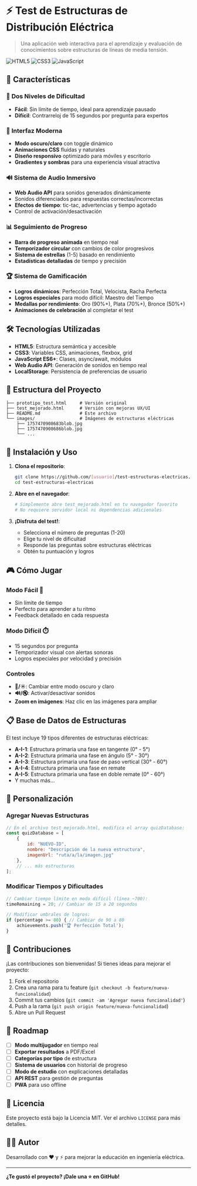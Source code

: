 # ⚡ Test de Estructuras de Distribución Eléctrica

> Una aplicación web interactiva para el aprendizaje y evaluación de conocimientos sobre estructuras de líneas de media tensión.

![HTML5](https://img.shields.io/badge/html5-%23E34F26.svg?style=for-the-badge&logo=html5&logoColor=white)
![CSS3](https://img.shields.io/badge/css3-%231572B6.svg?style=for-the-badge&logo=css3&logoColor=white)
![JavaScript](https://img.shields.io/badge/javascript-%23323330.svg?style=for-the-badge&logo=javascript&logoColor=%23F7DF1E)

## 🚀 Características

### 🎯 **Dos Niveles de Dificultad**
- **Fácil**: Sin límite de tiempo, ideal para aprendizaje pausado
- **Difícil**: Contrarreloj de 15 segundos por pregunta para expertos

### 🎨 **Interfaz Moderna**
- **Modo oscuro/claro** con toggle dinámico
- **Animaciones CSS** fluidas y naturales
- **Diseño responsivo** optimizado para móviles y escritorio
- **Gradientes y sombras** para una experiencia visual atractiva

### 🔊 **Sistema de Audio Inmersivo**
- **Web Audio API** para sonidos generados dinámicamente
- Sonidos diferenciados para respuestas correctas/incorrectas
- **Efectos de tiempo**: tic-tac, advertencias y tiempo agotado
- Control de activación/desactivación

### 📊 **Seguimiento de Progreso**
- **Barra de progreso animada** en tiempo real
- **Temporizador circular** con cambios de color progresivos
- **Sistema de estrellas** (1-5) basado en rendimiento
- **Estadísticas detalladas** de tiempo y precisión

### 🏆 **Sistema de Gamificación**
- **Logros dinámicos**: Perfección Total, Velocista, Racha Perfecta
- **Logros especiales** para modo difícil: Maestro del Tiempo
- **Medallas por rendimiento**: Oro (90%+), Plata (70%+), Bronce (50%+)
- **Animaciones de celebración** al completar el test

## 🛠️ Tecnologías Utilizadas

- **HTML5**: Estructura semántica y accesible
- **CSS3**: Variables CSS, animaciones, flexbox, grid
- **JavaScript ES6+**: Clases, async/await, módulos
- **Web Audio API**: Generación de sonidos en tiempo real
- **LocalStorage**: Persistencia de preferencias de usuario

## 📁 Estructura del Proyecto

```
├── prototipo_test.html     # Versión original
├── test_mejorado.html      # Versión con mejoras UX/UI
├── README.md               # Este archivo
└── images/                 # Imágenes de estructuras eléctricas
    ├── 1757470908683blob.jpg
    ├── 1757470908686blob.jpg
    └── ...
```

## 🚀 Instalación y Uso

1. **Clona el repositorio**:
   ```bash
   git clone https://github.com/[usuario]/test-estructuras-electricas.git
   cd test-estructuras-electricas
   ```

2. **Abre en el navegador**:
   ```bash
   # Simplemente abre test_mejorado.html en tu navegador favorito
   # No requiere servidor local ni dependencias adicionales
   ```

3. **¡Disfruta del test!**:
   - Selecciona el número de preguntas (1-20)
   - Elige tu nivel de dificultad
   - Responde las preguntas sobre estructuras eléctricas
   - Obtén tu puntuación y logros

## 🎮 Cómo Jugar

### Modo Fácil 🎯
- Sin límite de tiempo
- Perfecto para aprender a tu ritmo
- Feedback detallado en cada respuesta

### Modo Difícil ⏱️
- 15 segundos por pregunta
- Temporizador visual con alertas sonoras
- Logros especiales por velocidad y precisión

### Controles
- **🌙/☀️**: Cambiar entre modo oscuro y claro
- **🔊/🔇**: Activar/desactivar sonidos
- **Zoom en imágenes**: Haz clic en las imágenes para ampliar

## 📋 Base de Datos de Estructuras

El test incluye 19 tipos diferentes de estructuras eléctricas:

- **A-I-1**: Estructura primaria una fase en tangente (0° - 5°)
- **A-I-2**: Estructura primaria una fase en ángulo (5° - 30°)
- **A-I-3**: Estructura primaria una fase de paso vertical (30° - 60°)
- **A-I-4**: Estructura primaria una fase en remate
- **A-I-5**: Estructura primaria una fase en doble remate (0° - 60°)
- Y muchas más...

## 🔧 Personalización

### Agregar Nuevas Estructuras
```javascript
// En el archivo test_mejorado.html, modifica el array quizDatabase:
const quizDatabase = [
    {
        id: "NUEVO-ID",
        nombre: "Descripción de la nueva estructura",
        imagenUrl: "ruta/a/la/imagen.jpg"
    },
    // ... más estructuras
];
```

### Modificar Tiempos y Dificultades
```javascript
// Cambiar tiempo límite en modo difícil (línea ~700):
timeRemaining = 20; // Cambiar de 15 a 20 segundos

// Modificar umbrales de logros:
if (percentage >= 80) { // Cambiar de 90 a 80
    achievements.push('🏆 Perfección Total');
}
```

## 🤝 Contribuciones

¡Las contribuciones son bienvenidas! Si tienes ideas para mejorar el proyecto:

1. Fork el repositorio
2. Crea una rama para tu feature (`git checkout -b feature/nueva-funcionalidad`)
3. Commit tus cambios (`git commit -am 'Agregar nueva funcionalidad'`)
4. Push a la rama (`git push origin feature/nueva-funcionalidad`)
5. Abre un Pull Request

## 📝 Roadmap

- [ ] **Modo multijugador** en tiempo real
- [ ] **Exportar resultados** a PDF/Excel
- [ ] **Categorías por tipo** de estructura
- [ ] **Sistema de usuarios** con historial de progreso
- [ ] **Modo de estudio** con explicaciones detalladas
- [ ] **API REST** para gestión de preguntas
- [ ] **PWA** para uso offline

## 📄 Licencia

Este proyecto está bajo la Licencia MIT. Ver el archivo `LICENSE` para más detalles.

## 👨‍💻 Autor

Desarrollado con ❤️ y ⚡ para mejorar la educación en ingeniería eléctrica.

---

**¿Te gustó el proyecto? ¡Dale una ⭐ en GitHub!**